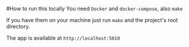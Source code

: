 #How to run this locally
You need `Docker` and `docker-compose`, also `make`

If you have them on your machine just run `make` and the project's root directory.

The app is available at `http://localhost:5010`